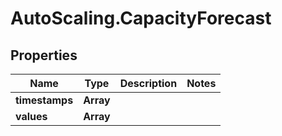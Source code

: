 # AutoScaling.CapacityForecast

## Properties

Name | Type | Description | Notes
------------ | ------------- | ------------- | -------------
**timestamps** | **Array** |  | 
**values** | **Array** |  | 


